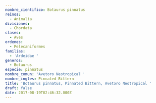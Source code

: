 ```yaml
---
nombre_cientifico: Botaurus pinnatus
reinos:
  - Animalia
divisiones:
  - Chordata
clases:
  - Aves
ordenes:
  - Pelecaniformes
familias:
  - 'Ardeidae '
generos:
  - Botaurus
especie: pinnatus
nombre_comun: 'Avetoro Neotropical '
nombre_ingles: Pinnated Bittern
title: 'Botaurus pinnatus, Pinnated Bittern, Avetoro Neotropical '
draft: false
date: 2017-08-19T02:46:32.000Z
---
```


